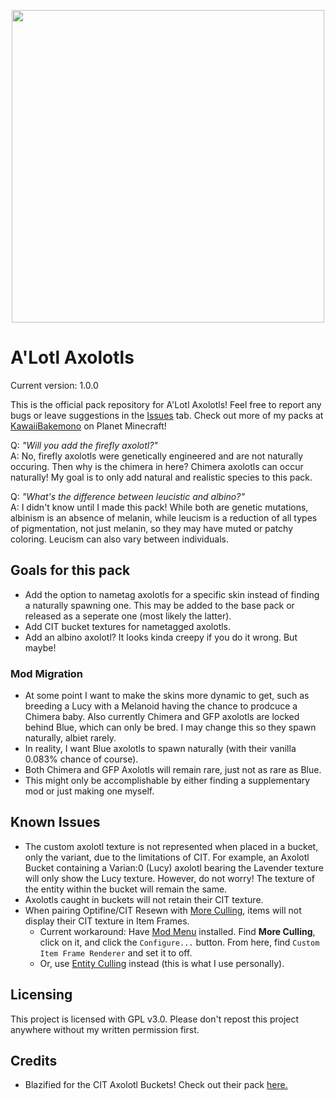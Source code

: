 <p align="center">
  <img src="https://i.imgur.com/V83c6lB.png" width="500px">
</p>

# A'Lotl Axolotls

Current version: 1.0.0

This is the official pack repository for A'Lotl Axolotls! Feel free to report any bugs or leave suggestions in the [Issues](https://github.com/LunaBytes/A-Lotl-Axolotls/issues) tab.
Check out more of my packs at [KawaiiBakemono](https://www.planetminecraft.com/member/kawaiibakemono/) on Planet Minecraft!

Q: _"Will you add the firefly axolotl?"_<br/>
A: No, firefly axolotls were genetically engineered and are not naturally occuring. Then why is the chimera in here? Chimera axolotls can occur naturally! My goal is to only add natural and realistic species to this pack.

Q: _"What's the difference between leucistic and albino?"_<br/>
A: I didn't know until I made this pack! While both are genetic mutations, albinism is an absence of melanin, while leucism is a reduction of all types of pigmentation, not just melanin, so they may have muted or patchy coloring. Leucism can also vary between individuals.

## Goals for this pack
- Add the option to nametag axolotls for a specific skin instead of finding a naturally spawning one. This may be added to the base pack or released as a seperate one (most likely the latter).
- Add CIT bucket textures for nametagged axolotls.
- Add an albino axolotl? It looks kinda creepy if you do it wrong. But maybe!

### Mod Migration
- At some point I want to make the skins more dynamic to get, such as breeding a Lucy with a Melanoid having the chance to prodcuce a Chimera baby. Also currently Chimera and GFP axolotls are locked behind Blue, which can only be bred. I may change this so they spawn naturally, albiet rarely.
- In reality, I want Blue axolotls to spawn naturally (with their vanilla 0.083% chance of course).
- Both Chimera and GFP Axolotls will remain rare, just not as rare as Blue.
- This might only be accomplishable by either finding a supplementary mod or just making one myself.

## Known Issues

- The custom axolotl texture is not represented when placed in a bucket, only the variant, due to the limitations of CIT. For example, an Axolotl Bucket containing a Varian:0 (Lucy) axolotl bearing the Lavender texture will only show the Lucy texture. However, do not worry! The texture of the entity within the bucket will remain the same.
- Axolotls caught in buckets will not retain their CIT texture.
- When pairing Optifine/CIT Resewn with [More Culling](https://modrinth.com/mod/moreculling), items will not display their CIT texture in Item Frames.
  - Current workaround: Have [Mod Menu](https://modrinth.com/mod/modmenu/) installed. Find **More Culling**, click on it, and click the `Configure...` button. From here, find `Custom Item Frame Renderer` and set it to off.
  - Or, use [Entity Culling](https://modrinth.com/mod/entityculling) instead (this is what I use personally).

## Licensing
This project is licensed with GPL v3.0. Please don't repost this project anywhere without my written permission first.

## Credits
- Blazified for the CIT Axolotl Buckets! Check out their pack [here.](https://www.planetminecraft.com/texture-pack/colored-axolotl-buckets-with-babies/)
